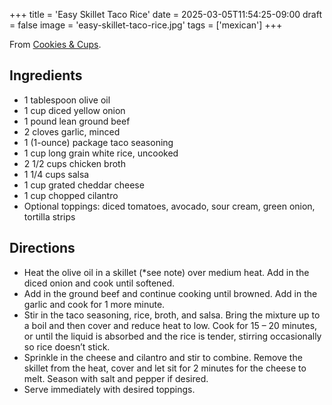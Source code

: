 +++
title = 'Easy Skillet Taco Rice'
date = 2025-03-05T11:54:25-09:00
draft = false
image = 'easy-skillet-taco-rice.jpg'
tags = ['mexican']
+++

From [Cookies &amp; Cups](https://cookiesandcups.com/easy-skillet-taco-rice/).

## Ingredients
* 1 tablespoon olive oil
* 1 cup diced yellow onion
* 1 pound lean ground beef
* 2 cloves garlic, minced
* 1 (1-ounce) package taco seasoning
* 1 cup long grain white rice, uncooked
* 2 1/2 cups chicken broth
* 1 1/4 cups salsa
* 1 cup grated cheddar cheese
* 1 cup chopped cilantro
* Optional toppings: diced tomatoes, avocado, sour cream, green onion, tortilla strips

## Directions
* Heat the olive oil in a skillet (*see note) over medium heat. Add in the diced onion and cook until softened.
* Add in the ground beef and continue cooking until browned. Add in the garlic and cook for 1 more minute.
* Stir in the taco seasoning, rice, broth, and salsa. Bring the mixture up to a boil and then cover and reduce heat to low. Cook for 15 – 20 minutes, or until the liquid is absorbed and the rice is tender, stirring occasionally so rice doesn’t stick.
* Sprinkle in the cheese and cilantro and stir to combine. Remove the skillet from the heat, cover and let sit for 2 minutes for the cheese to melt. Season with salt and pepper if desired.
* Serve immediately with desired toppings.
